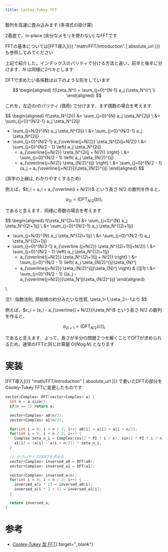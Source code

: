 ```yaml
---
title: Cooley-Tukey FFT
---
```


数列を高速に畳み込みます (多項式の掛け算)

2基底で，in-place (余分なメモリを使わない) なFFTです

FFTの基本については[FFT導入]({{ "math/FFT/introduction" | absolute_url }}) も参照してみてください

上記で紹介した，インデックスのパリティで分ける方法と違い，前半と後半に分けます．$N$ は同様に2ベキとします

DFTで求めたい各係数は以下のような形をしています

$$
\begin{aligned}
f(\zeta_N^i) = \sum_{j=0}^{N-1} a_j (\zeta_N^i)^j \\
\end{aligned}
$$

これを，左辺の$i$のパリティ (偶奇) で分けます．まず偶数の場合を考えます

$$
\begin{aligned}
f(\zeta_N^{2i})
&= \sum_{j=0}^{N} a_j \zeta_N^{2ij}
\\
&= \sum_{j=0}^{N/2-1} a_j \zeta_N^{2ij}
+ \sum_{j=N/2}^{N} a_j \zeta_N^{2ij}
\\
&= \sum_{j=0}^{N/2-1} a_j \zeta_N^{2ij}
+ \sum_{j=0}^{N/2-1} a_{\overline{j+N/2}} \zeta_N^{2i(j+N/2)}
\\
&= \sum_{j=0}^{N/2 - 1} \left\{
  a_j \zeta_N^{2ij}
  + a_{\overline{j+N/2}} \zeta_N^{2i(j + N/2)}
\right\}
\\
&= \sum_{j=0}^{N/2 - 1} \left\{
  a_j \zeta_{N/2}^{ij}
  + a_{\overline{j+N/2}} \zeta_{N/2}^{ij}
\right\}
\\
&= \sum_{j=0}^{N/2 - 1} (a_j +  a_{\overline{j+N/2}})\zeta_{N/2}^{ij}
\end{aligned}
$$

(添字の上線は, わかりやすくするため)

例えば，$b_i = a_i + a_{\overline{i + N/2}}$ という長さ $N/2$ の数列を作ると，

$$a_{2i} = (\mathrm{DFT}_{N/2}(b))_i$$

であると言えます．同様に奇数の場合を考えます

$$
\begin{aligned}
f(\zeta_N^{2i+1})
&= \sum_{j=0}^{N} a_j \zeta_N^{(2i+1)j}
\\
&= \sum_{j=0}^{N/2-1} a_j \zeta_N^{(2i+1)j}
+ \sum_{j=N/2}^{N} a_j \zeta_N^{(2i+1)j}
\\
&= \sum_{j=0}^{N/2-1} a_j \zeta_N^{(2i+1)j}
+ \sum_{j=0}^{N/2-1} a_{\overline {j+N/2}} \zeta_N^{(2i+1)(j+N/2)}
\\
&= \sum_{j=0}^{N/2 - 1} \left\{
  a_j \zeta_N^{(2i+1)j}
  + a_{\overline{j+N/2}} \zeta_N^{(2i+1)(j + N/2)}
\right\}
\\
&= \sum_{j=0}^{N/2 - 1} \left\{
  a_j \zeta_{N/2}^{ij}\zeta_{N}^j
  - a_{\overline{j+N/2}} \zeta_{N/2}^{ij}\zeta_{N}^j
\right\} & (注1)
\\
&= \sum_{j=0}^{N/2 - 1} ((a_j - a_{\overline{j+N/2}})\zeta_N^j)\zeta_{N/2}^{ij}
\end{aligned}

\\

注1 : 指数法則, 原始根の約分みたいな性質, \zeta_1=1,\zeta_2=-1より
$$

例えば，$c_i = (a_i - a_{\overline{i + N/2}})\zeta_N^i$ という長さ $N/2$ の数列を作ると，

$$a_{2i + 1} = (\mathrm{DFT}_{N/2}(c))_i$$

であると言えます．よって，長さが半分の問題２つを解くことでDFTが求められるため，通常のFFTと同じ計算量 $O(N \log N)$ となります

# 実装

[FFT導入]({{ "math/FFT/introduction" | absolute_url }}) で書いたDFTの部分をCooley-Tukey FFTに変更したものです

```cpp
vector<Complex> DFT(vector<Complex> a) {
  int n = a.size();
  if(n == 1) return a;

  vector<Complex> a0(n/2);
  vector<Complex> a1(n/2);

  for(int i = 0; i < n / 2; i++) a0[i] = a[i] + a[i + n/2];
  for(int i = 0; i < n / 2; i++) {
    Complex zeta_n_i = Complex(cos(2 * PI * i / n), sin(2 * PI * i / n));
    a1[i] = (a[i] - a[i + n/2]) * zeta_n_i;
  }

  // 小さいサイズのDFTを求める
  vector<Complex> inversed_a0 = DFT(a0);
  vector<Complex> inversed_a1 = DFT(a1);

  vector<Complex> inversed_a(n);
  for(int i = 0; i < n / 2; i++) {
    inversed_a[i * 2] = inversed_a0[i];
    inversed_a[i * 2 + 1] = inversed_a1[i];
  }

  return inversed_a;
}
```

# 参考

* [Cooley-Tukey 型 FFT](http://www.kurims.kyoto-u.ac.jp/~ooura/fftman/ftmn1_2.html){:target="_blank"}<!--_-->

